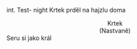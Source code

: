 <span class="scene-heading">int. Test- night</span>
<span class="action">Krtek prděl na hajzlu doma</span>
<center><span class="character">Krtek</span></center>
<center><span class="parenthetical">(Nastvaně)</span></center>
<span class="dialogue">Seru si jako král</span>
